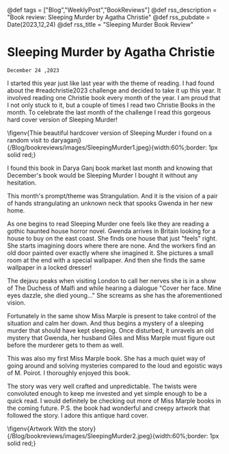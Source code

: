@def tags = ["Blog","WeeklyPost","BookReviews"]
@def rss_description = "Book review: Sleeping Murder by Agatha Christie"
@def rss_pubdate = Date(2023,12,24)
@def rss_title = "Sleeping Murder Book Review"

# Sleeping Murder by Agatha Christie
    December 24 ,2023
I started this year just like last year with the theme of reading. I had found about the #readchristie2023 challenge and decided to take it up this year. It involved reading one Christie book every month of the year. I am proud that I not only stuck to it, but a couple of times I read two Christie Books in the month. To celebrate the last month of the challenge I read this gorgeous hard cover version of Sleeping Murder!

\figenv{Thie beautiful hardcover version of Sleeping Murder i found on a random visit to daryaganj}{/Blog/bookreviews/images/SleepingMurder1.jpeg}{width:60%;border: 1px solid red;}

I found this book in Darya Ganj book market last month and knowing that December's book would be Sleeping Murder I bought it without any hesitation.

This month's prompt/theme was Strangulation. And it is the vision of a pair of hands strangulating an unknown neck that spooks Gwenda in her new home.

As one begins to read Sleeping Murder one feels like they are reading a gothic haunted house horror novel. Gwenda arrives in Britain looking for a house to buy on the east coast. She finds one house that just "feels" right. She starts imagining doors where there are none. And the workers find an old door painted over exactly where she imagined it. She pictures a small room at the end with a special wallpaper. And then she finds the same wallpaper in a locked dresser!

The dejavu peaks when visiting London to call her nerves she is in a show of The Duchess of Malfi and while hearing a dialogue "Cover her face. Mine eyes dazzle, she died young..." She screams as she has the aforementioned vision.

Fortunately in the same show Miss Marple is present to take control of the situation and calm her down. And thus begins a mystery of a sleeping murder that should have kept sleeping. Once disturbed, it unravels an old mystery that Gwenda, her husband Giles and Miss Marple must figure out before the murderer gets to them as well.

This was also my first Miss Marple book. She has a much quiet way of going around and solving mysteries compared to the loud and egoistic ways of M. Poirot. I thoroughly enjoyed this book.

The story was very well crafted and unpredictable. The twists were convoluted enough to keep me invested and yet simple enough to be a quick read. I would definitely be checking out more of Miss Marple books in the coming future.
P.S. the book had wonderful and creepy artwork that followed the story. I adore this antique hard cover. 

\figenv{Artwork With the story}{/Blog/bookreviews/images/SleepingMurder2.jpeg}{width:60%;border: 1px solid red;}